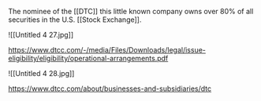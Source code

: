 The nominee of the [[DTC]] this little known company owns over 80% of all securities in the U.S. [[Stock Exchange]]. 



![[Untitled 4 27.jpg]]

https://www.dtcc.com/-/media/Files/Downloads/legal/issue-eligibility/eligibility/operational-arrangements.pdf

![[Untitled 4 28.jpg]]

https://www.dtcc.com/about/businesses-and-subsidiaries/dtc

